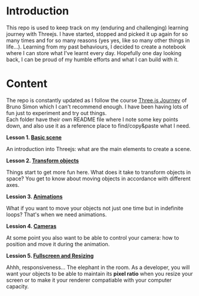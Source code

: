 # Introduction
This repo is used to keep track on my (enduring and challenging) learning journey with Threejs. I have started, stopped and picked it up again for so many times and for so many reasons (yes yes, like so many other things in life...). Learning from my past behaviours, I decided to create a notebook where I can store what I've learnt every day. Hopefully one day looking back, I can be proud of my humble efforts and what I can build with it.

# Content

The repo is constantly updated as I follow the course [Three.js Journey](https://threejs-journey.xyz/) of Bruno Simon which I can't recommend enough. I have been having lots of fun just to experiment and try out things. 
<br>
Each folder have their own README file where I note some key points down, and also use it as a reference place to find/copy&paste what I need. 

**Lesson 1. [Basic scene](./basic-scene)**

An introduction into Threejs: what are the main elements to create a scene.

**Lesson 2. [Transform objects](./transforming-objects)**

Things start to get more fun here. What does it take to transform objects in space? You get to know about moving objects in accordance with different axes. 

**Lession 3. [Animations](./animations)**

What if you want to move your objects not just one time but in indefinite loops? That's when we need animations.

**Lession 4. [Cameras](./cameras)**

At some point you also want to be able to control your camera: how to position and move it during the animation. 

**Lession 5. [Fullscreen and Resizing](./fullscreen-and-resizing)**

Ahhh, responsiveness... The elephant in the room. As a developer, you will want your objects to be able to maintain its <b>pixel ratio</b> when you resize your screen or to make it your renderer compatiable with your computer capacity.



